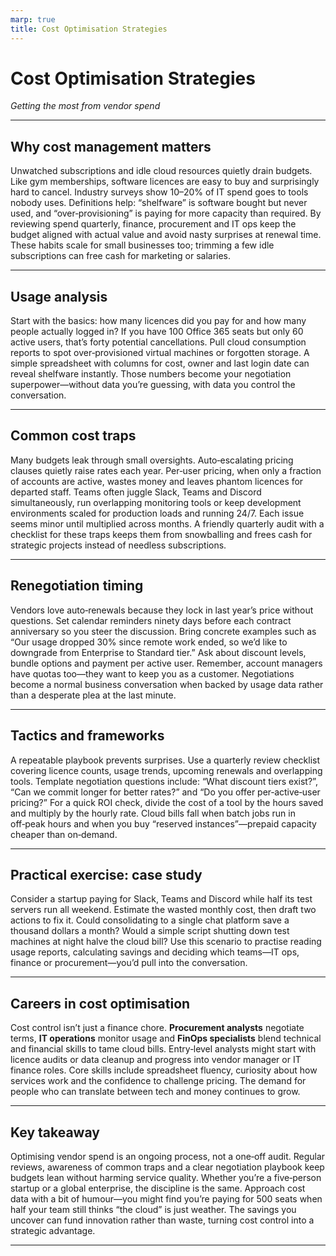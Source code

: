 ```yaml
---
marp: true
title: Cost Optimisation Strategies
---
```


# Cost Optimisation Strategies
*Getting the most from vendor spend*

---

## Why cost management matters

Unwatched subscriptions and idle cloud resources quietly drain budgets. Like gym memberships, software licences are easy to buy and surprisingly hard to cancel. Industry surveys show 10–20% of IT spend goes to tools nobody uses. Definitions help: “shelfware” is software bought but never used, and “over‑provisioning” is paying for more capacity than required. By reviewing spend quarterly, finance, procurement and IT ops keep the budget aligned with actual value and avoid nasty surprises at renewal time. These habits scale for small businesses too; trimming a few idle subscriptions can free cash for marketing or salaries.

---

## Usage analysis

Start with the basics: how many licences did you pay for and how many people actually logged in? If you have 100 Office 365 seats but only 60 active users, that’s forty potential cancellations. Pull cloud consumption reports to spot over‑provisioned virtual machines or forgotten storage. A simple spreadsheet with columns for cost, owner and last login date can reveal shelfware instantly. Those numbers become your negotiation superpower—without data you’re guessing, with data you control the conversation.

---

## Common cost traps

Many budgets leak through small oversights. Auto‑escalating pricing clauses quietly raise rates each year. Per‑user pricing, when only a fraction of accounts are active, wastes money and leaves phantom licences for departed staff. Teams often juggle Slack, Teams and Discord simultaneously, run overlapping monitoring tools or keep development environments scaled for production loads and running 24/7. Each issue seems minor until multiplied across months. A friendly quarterly audit with a checklist for these traps keeps them from snowballing and frees cash for strategic projects instead of needless subscriptions.

---

## Renegotiation timing

Vendors love auto‑renewals because they lock in last year’s price without questions. Set calendar reminders ninety days before each contract anniversary so you steer the discussion. Bring concrete examples such as “Our usage dropped 30% since remote work ended, so we’d like to downgrade from Enterprise to Standard tier.” Ask about discount levels, bundle options and payment per active user. Remember, account managers have quotas too—they want to keep you as a customer. Negotiations become a normal business conversation when backed by usage data rather than a desperate plea at the last minute.

---

## Tactics and frameworks

A repeatable playbook prevents surprises. Use a quarterly review checklist covering licence counts, usage trends, upcoming renewals and overlapping tools. Template negotiation questions include: “What discount tiers exist?”, “Can we commit longer for better rates?” and “Do you offer per‑active‑user pricing?” For a quick ROI check, divide the cost of a tool by the hours saved and multiply by the hourly rate. Cloud bills fall when batch jobs run in off‑peak hours and when you buy “reserved instances”—prepaid capacity cheaper than on‑demand.

---

## Practical exercise: case study

Consider a startup paying for Slack, Teams and Discord while half its test servers run all weekend. Estimate the wasted monthly cost, then draft two actions to fix it. Could consolidating to a single chat platform save a thousand dollars a month? Would a simple script shutting down test machines at night halve the cloud bill? Use this scenario to practise reading usage reports, calculating savings and deciding which teams—IT ops, finance or procurement—you’d pull into the conversation.

---

## Careers in cost optimisation

Cost control isn’t just a finance chore. **Procurement analysts** negotiate terms, **IT operations** monitor usage and **FinOps specialists** blend technical and financial skills to tame cloud bills. Entry‑level analysts might start with licence audits or data cleanup and progress into vendor manager or IT finance roles. Core skills include spreadsheet fluency, curiosity about how services work and the confidence to challenge pricing. The demand for people who can translate between tech and money continues to grow.

---

## Key takeaway

Optimising vendor spend is an ongoing process, not a one‑off audit. Regular reviews, awareness of common traps and a clear negotiation playbook keep budgets lean without harming service quality. Whether you’re a five‑person startup or a global enterprise, the discipline is the same. Approach cost data with a bit of humour—you might find you’re paying for 500 seats when half your team still thinks “the cloud” is just weather. The savings you uncover can fund innovation rather than waste, turning cost control into a strategic advantage.

---
